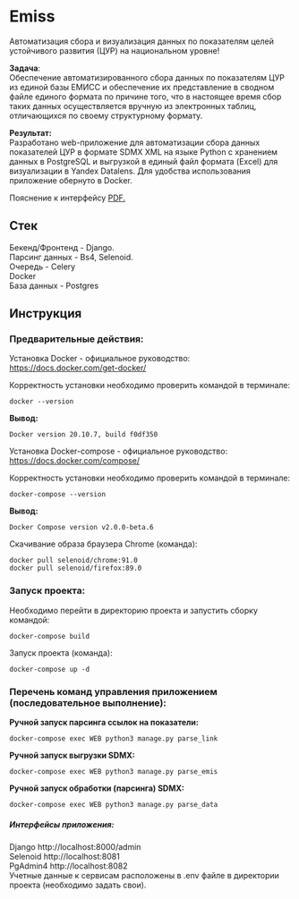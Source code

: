 # Emiss
Автоматизация сбора и визуализация данных по показателям целей устойчивого развития (ЦУР) на национальном уровне!

**Задача**:    
Обеспечение автоматизированного сбора данных по показателям ЦУР из единой базы ЕМИСС и обеспечение их представление в сводном файле единого формата по причине того, что в настоящее время сбор таких данных осуществляется вручную из электронных таблиц,  отличающихся по своему структурному формату.  

**Результат:**     
Разработано web-приложение для автоматизации сбора данных показателей ЦУР в формате SDMX XML на языке Python с хранением данных в PostgreSQL и выгрузкой в единый файл формата (Excel) для визуализации в Yandex Datalens. Для удобства использования приложение обернуто в Docker.   

Пояснение к интерфейсу <a href="https://github.com/Maratagliullin/Emiss/blob/master/inteface.pdf" target="_blank">PDF.</a>

## Стек
Бекенд/Фронтенд - Django.  
Парсинг данных - Bs4, Selenoid.  
Очередь - Celery  
Docker  
База данных - Postgres

## Инструкция
### Предварительные действия:
Установка Docker - официальное руководство: https://docs.docker.com/get-docker/

Корректность установки необходимо проверить командой в терминале:

 ```docker --version```  

**Вывод:**  
 ```
Docker version 20.10.7, build f0df350  
 ```
Установка Docker-compose - официальное руководство:  https://docs.docker.com/compose/

Корректность установки необходимо проверить командой в терминале:

 ```docker-compose --version ```  

**Вывод:**  
 ```
 Docker Compose version v2.0.0-beta.6   
 ```
Скачивание образа браузера Chrome (команда):

```docker pull selenoid/chrome:91.0```   
```docker pull selenoid/firefox:89.0```   



### Запуск проекта:

Необходимо перейти в директорию проекта и запустить сборку командой:

```docker-compose build```  

Запуск проекта (команда):

```docker-compose up -d```  

### Перечень команд управления приложением (последовательное выполнение):  
**Ручной запуск парсинга ссылок на показатели:**  

```docker-compose exec WEB python3 manage.py parse_link```  

**Ручной запуск выгрузки SDMX:**  

```docker-compose exec WEB python3 manage.py parse_emis```  

**Ручной запуск обработки (парсинга) SDMX:** 

```docker-compose exec WEB python3 manage.py parse_data```  

##### Интерфейсы приложения:  
Django http://localhost:8000/admin    
Selenoid http://localhost:8081    
PgAdmin4 http://localhost:8082    
Учетные данные к сервисам расположены в .env файле в директории проекта (необходимо задать свои).   
